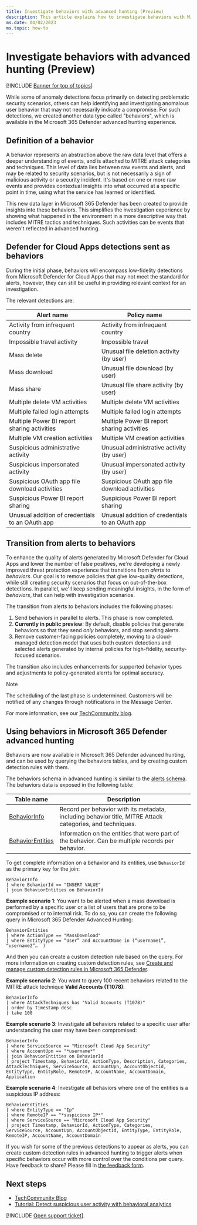```yaml
---
title: Investigate behaviors with advanced hunting (Preview)
description: This article explains how to investigate behaviors with Microsoft 365 Defender advanced hunting in Microsoft Defender for Cloud Apps. 
ms.date: 04/02/2023
ms.topic: how-to
---
```


# Investigate behaviors with advanced hunting (Preview)

[!INCLUDE [Banner for top of topics](includes/banner.md)]

While some of anomaly detections focus primarily on detecting problematic security scenarios, others can help identifying and investigating anomalous user behavior that may not necessarily indicate a compromise. For such detections, we created another data type called "behaviors", which is available in the Microsoft 365 Defender advanced hunting experience.

## Definition of a behavior

A behavior represents an abstraction above the raw data level that offers a deeper understanding of events, and is attached to MITRE attack categories and techniques. This level of data lies between raw events and alerts,  and may be related to security scenarios, but is not necessarily a sign of malicious activity or  a security incident. It's based on one or more raw events and provides contextual insights into what occurred at a specific point in time, using what the service has learned or identified.

This new data layer in Microsoft 365 Defender has been created to provide insights into these behaviors. This simplifies the investigation experience by showing what happened in the environment in a more descriptive way that includes MITRE tactics and techniques. Such activities can be events that weren't reflected in advanced hunting.

## Defender for Cloud Apps detections sent as behaviors

During the initial phase, behaviors will encompass low-fidelity detections from Microsoft Defender for Cloud Apps that may not meet the standard for alerts, however, they can still be useful in providing relevant context for an investigation.

The relevant detections are:

|Alert name  |Policy name  |
|---------|---------|
|Activity from infrequent country  |Activity from infrequent country   |
|Impossible travel activity  |Impossible travel  |
|Mass delete  |Unusual file deletion activity (by user)  |
|Mass download  |Unusual file download (by user)  |
|Mass share  |Unusual file share activity (by user)  |
|Multiple delete VM activities  |Multiple delete VM activities  |
|Multiple failed login attempts  |Multiple failed login attempts  |
|Multiple Power BI report sharing activities  |Multiple Power BI report sharing activities  |
|Multiple VM creation activities  |Multiple VM creation activities  |
|Suspicious administrative activity  |Unusual administrative activity (by user)  |
|Suspicious impersonated activity  |Unusual impersonated activity (by user)  |
|Suspicious OAuth app file download activities  |Suspicious OAuth app file download activities  |
|Suspicious Power BI report sharing  |Suspicious Power BI report sharing   |
|Unusual addition of credentials to an OAuth app  |Unusual addition of credentials to an OAuth app  |


## Transition from alerts to behaviors

To enhance the quality of alerts generated by Microsoft Defender for Cloud Apps and lower the number of false positives, we're developing a newly improved threat protection experience that transitions from *alerts* to *behaviors*. Our goal is to remove policies that give low-quality detections, while still creating security scenarios that focus on out-of-the-box detections. In parallel, we'll keep sending meaningful insights, in the form of *behaviors*, that can help with investigation scenarios.

The transition from alerts to behaviors includes the following phases:

1. Send behaviors in parallel to alerts. This phase is now completed.
1. **Currently in public preview**: By default, disable policies that generate behaviors so that they send *only* behaviors, and stop sending alerts.
1. Remove customer-facing policies completely, moving to a cloud-managed detection model that uses both custom detections and selected alerts generated by internal policies for high-fidelity, security-focused scenarios.

The transition also includes enhancements for supported behavior types and adjustments to policy-generated alerrts for optimal accuracy.

> [!NOTE]
> The scheduling of the last phase is undetermined. Customers will be notified of any changes through notifications in the Message Center. 

For more information, see our [TechCommunity blog](https://techcommunity.microsoft.com/t5/microsoft-365-defender-blog/transform-the-way-you-investigate-by-using-behaviors-amp-new/ba-p/3825154).

## Using behaviors in Microsoft 365 Defender advanced hunting

Behaviors are now available in Microsoft 365 Defender advanced hunting, and can be used by querying the behaviors tables, and by creating custom detection rules with them.

The behaviors schema in advanced hunting is similar to the [alerts schema](/microsoft-365/security/defender/advanced-hunting-alertinfo-table). The behaviors data is exposed in the following table:

|Table name  |Description  |
|---------|---------|
|[BehaviorInfo  ](/microsoft-365/security/defender/advanced-hunting-behaviorinfo-table) | Record per behavior with its metadata, including behavior title, MITRE Attack categories, and techniques. |
|[BehaviorEntities   ](/microsoft-365/security/defender/advanced-hunting-behaviorentities-table) | Information on the entities that were part of the behavior. Can be multiple records per behavior.        |

To get complete information on a behavior and its entities, use `BehaviorId` as the primary key for the join:

```kusto
BehaviorInfo
| where BehaviorId == "INSERT VALUE"
| join BehaviorEntities on BehaviorId
```

**Example scenario 1**: You want to be alerted when a mass download is performed by a specific user or a list of users that are prone to be compromised or to internal risk. To do so, you can create the following query in Microsoft 365 Defender Advanced Hunting:

```kusto
BehaviorEntities
| where ActionType == "MassDownload" 
| where EntityType == “User” and AccountName in (“username1”, “username2”…  ) 
```

And then you can create a custom detection rule based on the query. For more information on creating custom detection rules, see [Create and manage custom detection rules in Microsoft 365 Defender](/microsoft-365/security/defender/custom-detection-rules).

**Example scenario 2**: You want to query 100 recent behaviors related to the MITRE attack technique **Valid Accounts (T1078)**:

```kusto
BehaviorInfo
| where AttackTechniques has "Valid Accounts (T1078)"
| order by Timestamp desc 
| take 100
```

**Example scenario 3**: Investigate all behaviors related to a specific user after understanding the user may have been compromised:

```kusto
BehaviorInfo
| where ServiceSource == "Microsoft Cloud App Security"
| where AccountUpn == "*username*"
| join BehaviorEntities on BehaviorId
| project Timestamp, BehaviorId, ActionType, Description, Categories, AttackTechniques, ServiceSource, AccountUpn, AccountObjectId, EntityType, EntityRole, RemoteIP, AccountName, AccountDomain, Application
```

**Example scenario 4**: Investigate all behaviors where one of the entities is a suspicious IP address:

```kusto
BehaviorEntities
| where EntityType == "Ip"
| where RemoteIP == "*suspicious IP*"
| where ServiceSource == "Microsoft Cloud App Security"
| project Timestamp, BehaviorId, ActionType, Categories, ServiceSource, AccountUpn, AccountObjectId, EntityType, EntityRole, RemoteIP, AccountName, AccountDomain
```

If you wish for some of the previous detections to appear as alerts, you can create custom detection rules in advanced hunting to trigger alerts when specific behaviors occur with more control over the conditions per query.
Have feedback to share? Please fill in [the feedback form](https://forms.office.com/r/x0mX5hBkGu).

## Next steps

- [TechCommunity Blog](https://techcommunity.microsoft.com/t5/microsoft-365-defender-blog/transform-the-way-you-investigate-by-using-behaviors-amp-new/ba-p/3825154)
- [Tutorial: Detect suspicious user activity with behavioral analytics](tutorial-suspicious-activity.md)

[!INCLUDE [Open support ticket](includes/support.md)].






























